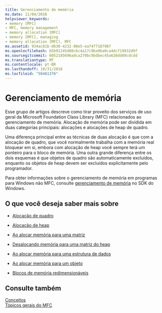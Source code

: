 ```yaml
---
title: Gerenciamento de memória
ms.date: 11/04/2016
helpviewer_keywords:
- memory [MFC]
- MFC, memory management
- memory allocation [MFC]
- memory [MFC], managing
- memory allocation [MFC], MFC
ms.assetid: 934ac81b-d630-4232-88e5-ea74f7187987
ms.openlocfilehash: b5b91245d08c6c4a17c9ba96a0ca4dcf19932d9f
ms.sourcegitcommit: 6052185696adca270bc9bdbec45a626dd89cdcdd
ms.translationtype: MT
ms.contentlocale: pt-BR
ms.lasthandoff: 10/31/2018
ms.locfileid: "50461376"
---
```

# <a name="memory-management"></a>Gerenciamento de memória

Esse grupo de artigos descreve como tirar proveito dos serviços de uso geral da Microsoft Foundation Class Library (MFC) relacionados ao gerenciamento de memória. Alocação de memória pode ser dividida em duas categorias principais: alocações e alocações de heap de quadro.

Uma diferença principal entre as técnicas de duas alocação é que com a alocação de quadro, que você normalmente trabalha com a memória real bloquear em si, embora com alocação de heap você sempre terá um ponteiro para o bloco de memória. Uma outra grande diferença entre os dois esquemas é que objetos de quadro são automaticamente excluídos, enquanto os objetos de heap devem ser excluídos explicitamente pelo programador.

Para obter informações sobre o gerenciamento de memória em programas para Windows não MFC, consulte [gerenciamento de memória](https://msdn.microsoft.com/library/windows/desktop/aa366779) no SDK do Windows.

## <a name="what-do-you-want-to-know-more-about"></a>O que você deseja saber mais sobre

- [Alocação de quadro](../mfc/memory-management-frame-allocation.md)

- [Alocação de heap](../mfc/memory-management-heap-allocation.md)

- [Ao alocar memória para uma matriz](../mfc/memory-management-examples.md)

- [Desalocando memória para uma matriz do heap](../mfc/memory-management-examples.md)

- [Ao alocar memória para uma estrutura de dados](../mfc/memory-management-examples.md)

- [Ao alocar memória para um objeto](../mfc/memory-management-examples.md)

- [Blocos de memória redimensionáveis](../mfc/memory-management-resizable-memory-blocks.md)

## <a name="see-also"></a>Consulte também

[Conceitos](../mfc/mfc-concepts.md)<br/>
[Tópicos gerais do MFC](../mfc/general-mfc-topics.md)

